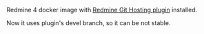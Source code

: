 Redmine 4 docker image with [Redmine Git Hosting plugin](http://redmine-git-hosting.io) installed. 

Now it uses plugin's devel branch, so it can be not stable.  